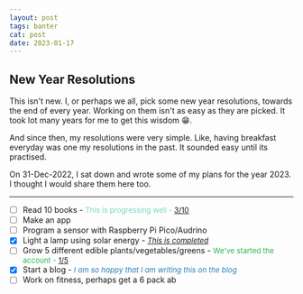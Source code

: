 ```yaml
---
layout: post
tags: banter
cat: post
date: 2023-01-17
---
```

## New Year Resolutions
This isn't new. I, or perhaps we all, pick some new year resolutions, towards the end of every year. Working on  them isn't as easy as they are picked. It took lot many years for me to get this wisdom 😁. 

And since then, my resolutions were very simple. Like, having breakfast everyday was one my resolutions in the past. It sounded easy until its practised.

On 31-Dec-2022, I sat down and wrote some of my plans for the year 2023. I thought I would share them here too.

<hr/>

- [ ] Read 10 books - <span style="font-size:small;color:#76D7C4"> This is progressing well - <a href="{{site.baseurl}}/reading-challenge.html"> 3/10 </a> </span> 
- [ ] Make an app
- [ ] Program a sensor with Raspberry Pi Pico/Audrino
- [x] Light a lamp using solar energy - <span style="font-size:small;color:#2980B9"> [_This is completed_](/blog/2023/06/03/let's-start-with-solar-panels) </span>
- [ ] Grow 5 different edible plants/vegetables/greens - <span style="font-size:small;color:#2db551"> We've started the account - <a href="{{site.baseurl}}/blog/2023/06/20/growing-spinaach-and-tasting-it.html"> 1/5 </a> </span> 
- [x] Start a blog - <span style="font-size:small;color:#2980B9">_I am so happy that I am writing this on the blog_ </span>
- [ ] Work on fitness, perhaps get a 6 pack ab
